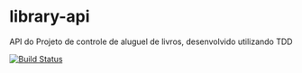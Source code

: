 # library-api
API do Projeto de controle de aluguel de livros, desenvolvido utilizando TDD

[![Build Status](https://travis-ci.com/ggondimrb/library-api.svg?branch=main)](https://travis-ci.com/ggondimrb/library-api)
